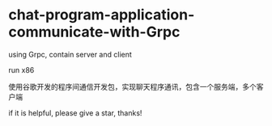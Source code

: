 # chat-program-application-communicate-with-Grpc
using Grpc, contain server and client

run x86

使用谷歌开发的程序间通信开发包，实现聊天程序通讯，包含一个服务端，多个客户端

if it is helpful, please give a star, thanks!
